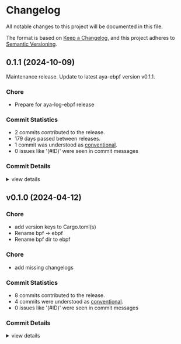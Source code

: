 # Changelog

All notable changes to this project will be documented in this file.

The format is based on [Keep a Changelog](https://keepachangelog.com/en/1.0.0/),
and this project adheres to [Semantic Versioning](https://semver.org/spec/v2.0.0.html).

## 0.1.1 (2024-10-09)

Maintenance release. Update to latest aya-ebpf version v0.1.1.

### Chore

 - <csr-id-c3f0c7dc3fb285da091454426eeda0723389f0f1/> Prepare for aya-log-ebpf release

### Commit Statistics

<csr-read-only-do-not-edit/>

 - 2 commits contributed to the release.
 - 179 days passed between releases.
 - 1 commit was understood as [conventional](https://www.conventionalcommits.org).
 - 0 issues like '(#ID)' were seen in commit messages

### Commit Details

<csr-read-only-do-not-edit/>

<details><summary>view details</summary>

 * **Uncategorized**
    - Prepare for aya-log-ebpf release ([`c3f0c7d`](https://github.com/aya-rs/aya/commit/c3f0c7dc3fb285da091454426eeda0723389f0f1))
    - Release aya-ebpf-cty v0.2.2, aya-ebpf-bindings v0.1.1, aya-ebpf-macros v0.1.1, aya-ebpf v0.1.1 ([`59082f5`](https://github.com/aya-rs/aya/commit/59082f572c01e8356312ed53bdb818cfbea944b5))
</details>

## v0.1.0 (2024-04-12)

<csr-id-a4ae8adb0db75f2b82b10b0740447a1dbead62c0/>
<csr-id-41c61560eae01a30c703ea22c5bfeeff0ecf6b1b/>
<csr-id-022aff96aa7299ccc7ec7e85829bb842d39b1501/>
<csr-id-1d515fe810c6e646ca405d8f97803698deda148c/>

### Chore

 - <csr-id-a4ae8adb0db75f2b82b10b0740447a1dbead62c0/> add version keys to Cargo.toml(s)
 - <csr-id-41c61560eae01a30c703ea22c5bfeeff0ecf6b1b/> Rename bpf -> ebpf
 - <csr-id-022aff96aa7299ccc7ec7e85829bb842d39b1501/> Rename bpf dir to ebpf

### Chore

 - <csr-id-1d515fe810c6e646ca405d8f97803698deda148c/> add missing changelogs

### Commit Statistics

<csr-read-only-do-not-edit/>

 - 8 commits contributed to the release.
 - 4 commits were understood as [conventional](https://www.conventionalcommits.org).
 - 0 issues like '(#ID)' were seen in commit messages

### Commit Details

<csr-read-only-do-not-edit/>

<details><summary>view details</summary>

 * **Uncategorized**
    - Release aya-log-ebpf v0.1.0 ([`843f4a6`](https://github.com/aya-rs/aya/commit/843f4a6cc6a8e295ae36ea0c986c8295cef66c0d))
    - Release aya-log-ebpf-macros v0.1.0 ([`2eac95f`](https://github.com/aya-rs/aya/commit/2eac95f6d9075053fbabc67b92b7aa66008b057e))
    - Add missing changelogs ([`1d515fe`](https://github.com/aya-rs/aya/commit/1d515fe810c6e646ca405d8f97803698deda148c))
    - Release aya-ebpf-bindings v0.1.0, aya-ebpf-macros v0.1.0, aya-ebpf v0.1.0 ([`a34c5e4`](https://github.com/aya-rs/aya/commit/a34c5e43b85dd176b9b18f1cc9c9d80d52f10a1f))
    - Add version keys to Cargo.toml(s) ([`a4ae8ad`](https://github.com/aya-rs/aya/commit/a4ae8adb0db75f2b82b10b0740447a1dbead62c0))
    - Merge pull request #528 from dave-tucker/rename-all-the-things ([`63d8d4d`](https://github.com/aya-rs/aya/commit/63d8d4d34bdbbee149047dc0a5e9c2b191f3b32d))
    - Rename bpf -> ebpf ([`41c6156`](https://github.com/aya-rs/aya/commit/41c61560eae01a30c703ea22c5bfeeff0ecf6b1b))
    - Rename bpf dir to ebpf ([`022aff9`](https://github.com/aya-rs/aya/commit/022aff96aa7299ccc7ec7e85829bb842d39b1501))
</details>

